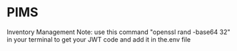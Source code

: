 # PIMS
Inventory Management
Note: use this command "openssl rand -base64 32" in your terminal to get your JWT code and add it in the.env file
